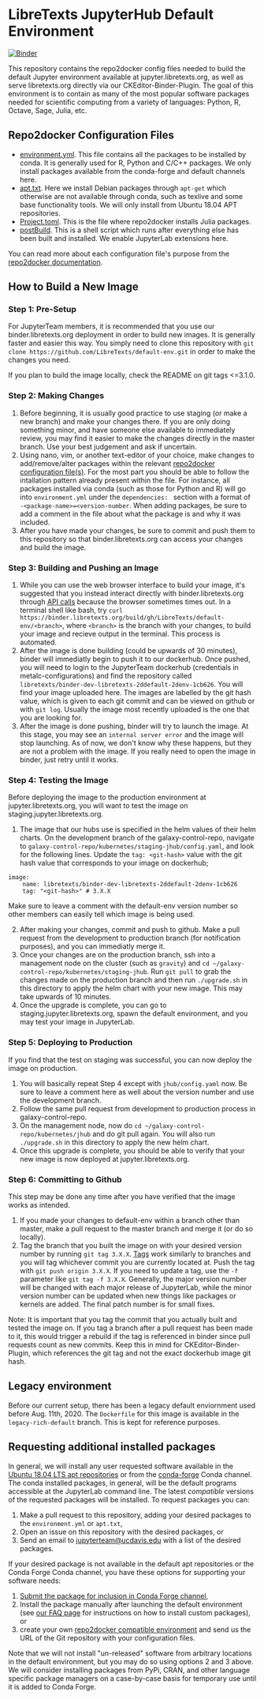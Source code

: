 # LibreTexts JupyterHub Default Environment
[![Binder](https://mybinder.org/badge_logo.svg)](https://mybinder.org/v2/gh/LibreTexts/default-env/HEAD)

This repository contains the repo2docker config files needed to build the default Jupyter environment available at jupyter.libretexts.org, as well as serve libretexts.org directly via our CKEditor-Binder-Plugin. The goal of this environment is to contain as many of the most popular software packages needed for scientific computing from a variety of languages: Python, R, Octave, Sage, Julia, etc.

## Repo2docker Configuration Files
- [environment.yml](https://github.com/LibreTexts/default-env/blob/master/environment.yml). This file contains all the packages to be installed by conda. It is generally used for R, Python and C/C++ packages. We only install packages available from the conda-forge and default channels here.
- [apt.txt](https://github.com/LibreTexts/default-env/blob/master/apt.txt). Here we install Debian packages through `apt-get` which otherwise are not available through conda, such as texlive and some base functionality tools. We will only install from Ubuntu 18.04 APT repositories. 
- [Project.toml](https://github.com/LibreTexts/default-env/blob/master/Project.toml). This is the file where repo2docker installs Julia packages.
- [postBuild](https://github.com/LibreTexts/default-env/blob/master/postBuild). This is a shell script which runs after everything else has been built and installed. We enable JupyterLab extensions here. 

You can read more about each configuration file's purpose from the [repo2docker documentation](https://repo2docker.readthedocs.io/en/latest/config_files.html).

## How to Build a New Image

### Step 1: Pre-Setup

For JupyterTeam members, it is recommended that you use our binder.libretexts.org deployment in order to build new images. It is generally faster and easier this way. You simply need to clone this repository with `git clone https://github.com/LibreTexts/default-env.git` in order to make the changes you need.

If you plan to build the image locally, check the README on git tags <=3.1.0.

### Step 2: Making Changes

1. Before beginning, it is usually good practice to use staging (or make a new branch) and make your changes there. If you are only doing something minor, and have someone else available to immediately review, you may find it easier to make the changes directly in the master branch. Use your best judgement and ask if uncertain. 
2. Using nano, vim, or another text-editor of your choice, make changes to add/remove/alter packages within the relevant [repo2docker configuration file(s)](#repo2docker-configuration-files). For the most part you should be able to follow the intallation pattern already present within the file. For instance, all packages installed via conda (such as those for Python and R) will go into `environment.yml` under the `dependencies: ` section with a format of `  -<package-name>=<version-number`. When adding packages, be sure to add a comment in the file about what the package is and why it was included.
3. After you have made your changes, be sure to commit and push them to this repository so that binder.libretexts.org can access your changes and build the image.

### Step 3: Building and Pushing an Image

1. While you can use the web browser interface to build your image, it's suggested that you instead interact directly with binder.libretexts.org through [API calls](https://binderhub.readthedocs.io/en/latest/api.html) because the browser sometimes times out. In a terminal shell like bash, try `curl https://binder.libretexts.org/build/gh/LibreTexts/default-env/<branch>`, where `<branch>` is the branch with your changes, to build your image and recieve output in the terminal. This process is automated.
2. After the image is done building (could be upwards of 30 minutes), binder will immediatly begin to push it to our dockerhub. Once pushed, you will need to login to the JupyterTeam dockerhub (credentials in metalc-configurations) and find the repository called `libretexts/binder-dev-libretexts-2ddefault-2denv-1cb626`. You will find your image uploaded here. The images are labelled by the git hash value, which is given to each git commit and can be viewed on github or with `git log`. Usually the image most recently uploaded is the one that you are looking for.
3. After the image is done pushing, binder will try to launch the image. At this stage, you may see an `internal server error` and the image will stop launching. As of now, we don't know why these happens, but they are not a problem with the image. If you really need to open the image in binder, just retry until it works.

### Step 4: Testing the Image

Before deploying the image to the production environment at jupyter.libretexts.org, you will want to test the image on staging.jupyter.libretexts.org.
1. The image that our hubs use is specified in the helm values of their helm charts. On the development branch of the galaxy-control-repo, navigate to `galaxy-control-repo/kubernetes/staging-jhub/config.yaml`, and look for the following lines. Update the `tag: <git-hash>` value with the git hash value that corresponds to your image on dockerhub;
```
image:
    name: libretexts/binder-dev-libretexts-2ddefault-2denv-1cb626
    tag: "<git-hash>" # 3.X.X
```
Make sure to leave a comment with the default-env version number so other members can easily tell which image is being used. 

2. After making your changes, commit and push to github. Make a pull request from the development to production branch (for notification purposes), and you can immediatly merge it.
3. Once your changes are on the production branch, ssh into a management node on the cluster (such as `gravity`) and `cd ~/galaxy-control-repo/kubernetes/staging-jhub`. Run `git pull` to grab the changes made on the production branch and then run `./upgrade.sh` in this directory to apply the helm chart with your new image. This may take upwards of 10 minutes.
4. Once the upgrade is complete, you can go to staging.jupyter.libretexts.org, spawn the default environment, and you may test your image in JupyterLab.

### Step 5: Deploying to Production

If you find that the test on staging was successful, you can now deploy the image on production. 
1. You will basically repeat Step 4 except with `jhub/config.yaml` now. Be sure to leave a comment here as well about the version number and use the development branch.
2. Follow the same pull request from development to production process in galaxy-control-repo.
3. On the management node, now do `cd ~/galaxy-control-repo/kubernetes/jhub` and do git pull again. You will also run `./upgrade.sh` in this directory to apply the new helm chart.
4. Once this upgrade is complete, you should be able to verify that your new image is now deployed at jupyter.libretexts.org.

### Step 6: Committing to Github

This step may be done any time after you have verified that the image works as intended.
1. If you made your changes to default-env within a branch other than master, make a pull request to the master branch and merge it (or do so locally).
2. Tag the branch that you built the image on with your desired version number by running `git tag 3.X.X`. [Tags](https://twitter.com/kyliebytes/status/1405941706650841091) work similarly to branches and you will tag whichever commit you are currently located at. Push the tag with `git push origin 3.X.X`. If you need to update a tag, use the `-f` parameter like `git tag -f 3.X.X`. Generally, the major version number will be changed with each major release of JupyterLab, while the minor version number can be updated when new things like packages or kernels are added. The final patch number is for small fixes.

Note: It is important that you tag the commit that you actually built and tested the image on. If you tag a branch after a pull request has been made to it, this would trigger a rebuild if the tag is referenced in binder since pull requests count as new commits. Keep this in mind for CKEditor-Binder-Plugin, which references the git tag and not the exact dockerhub image git hash.

## Legacy environment

Before our current setup, there has been a legacy default enviornment used before Aug. 11th, 2020. The `Dockerfile` for this image is available in the `legacy-rich-default` branch. This is kept for reference purposes.

## Requesting additional installed packages

In general, we will install any user requested software available in the
[Ubuntu 18.04 LTS apt repositories](https://packages.ubuntu.com/bionic/) or
from the [conda-forge](https://conda-forge.org/feedstocks/) Conda channel. The
conda installed packages, in general, will be the default programs accessible
at the JupyterLab command line. The latest *compatible* versions of the
requested packages will be installed. To request packages you can:

1. Make a pull request to this repository, adding your desired packages to the `environment.yml` or `apt.txt`,
2. Open an issue on this repository with the desired packages, or
3. Send an email to jupyterteam@ucdavis.edu with a list of the desired packages.

If your desired package is not available in the default apt repositories or the
Conda Forge Conda channel, you have these options for supporting your software
needs:

1. [Submit the package for inclusion in Conda Forge channel](https://conda-forge.org/#contribute),
2. Install the package manually after launching the default environment (see [our FAQ page](https://jupyter.libretexts.org/hub/faq#how-can-i-install-custom-packages) for instructions on how to install custom packages), or
3. create your own [repo2docker compatible
   environment](https://repo2docker.readthedocs.io/en/latest/config_files.html)
   and send us the URL of the Git repository with your configuration files.

Note that we will not install "un-released" software from arbitrary locations
in the default environment, but you may do so using options 2 and 3 above. We
will consider installing packages from PyPi, CRAN, and other language specific
package managers on a case-by-case basis for temporary use until it is added to
Conda Forge.
